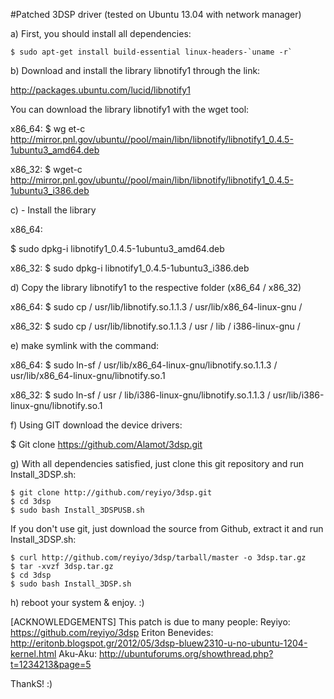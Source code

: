 #Patched 3DSP driver (tested on Ubuntu 13.04 with network manager)

a) First, you should install all dependencies:

    $ sudo apt-get install build-essential linux-headers-`uname -r`

b) Download and install the library libnotify1 through the link:

http://packages.ubuntu.com/lucid/libnotify1

You can download the library libnotify1 with the wget tool: 

x86_64: 
$ wg et-c http://mirror.pnl.gov/ubuntu//pool/main/libn/libnotify/libnotify1_0.4.5-1ubuntu3_amd64.deb

x86_32:
$ wget-c http://mirror.pnl.gov/ubuntu//pool/main/libn/libnotify/libnotify1_0.4.5-1ubuntu3_i386.deb 

c) - Install the library

x86_64:  

$ sudo dpkg-i libnotify1_0.4.5-1ubuntu3_amd64.deb 

x86_32: 
$ sudo dpkg-i libnotify1_0.4.5-1ubuntu3_i386.deb 

d) Copy the library libnotify1 to the respective folder (x86_64 / x86_32)

x86_64: 
$ sudo cp / usr/lib/libnotify.so.1.1.3 / usr/lib/x86_64-linux-gnu /  

x86_32: 
$ sudo cp / usr/lib/libnotify.so.1.1.3 / usr / lib / i386-linux-gnu /
  
e) make symlink with the command:

x86_64: 
$ sudo ln-sf / usr/lib/x86_64-linux-gnu/libnotify.so.1.1.3 / usr/lib/x86_64-linux-gnu/libnotify.so.1 

x86_32:
$ sudo ln-sf / usr / lib/i386-linux-gnu/libnotify.so.1.1.3 / usr/lib/i386-linux-gnu/libnotify.so.1 
  
f) Using GIT download the device drivers:
  
$ Git clone https://github.com/Alamot/3dsp.git

g) With all dependencies satisfied, just clone this git repository and run Install\_3DSP.sh:

    $ git clone http://github.com/reyiyo/3dsp.git
    $ cd 3dsp
    $ sudo bash Install_3DSPUSB.sh

If you don't use git, just download the source from Github, extract it and run Install\_3DSP.sh:

    $ curl http://github.com/reyiyo/3dsp/tarball/master -o 3dsp.tar.gz
    $ tar -xvzf 3dsp.tar.gz
    $ cd 3dsp
    $ sudo bash Install_3DSP.sh 

h) reboot your system & enjoy. :)

[ACKNOWLEDGEMENTS]
This patch is due to many people:
Reyiyo: https://github.com/reyiyo/3dsp
Eriton Benevides: http://eritonb.blogspot.gr/2012/05/3dsp-bluew2310-u-no-ubuntu-1204-kernel.html
Aku-Aku: http://ubuntuforums.org/showthread.php?t=1234213&page=5 

ThankS! :)

